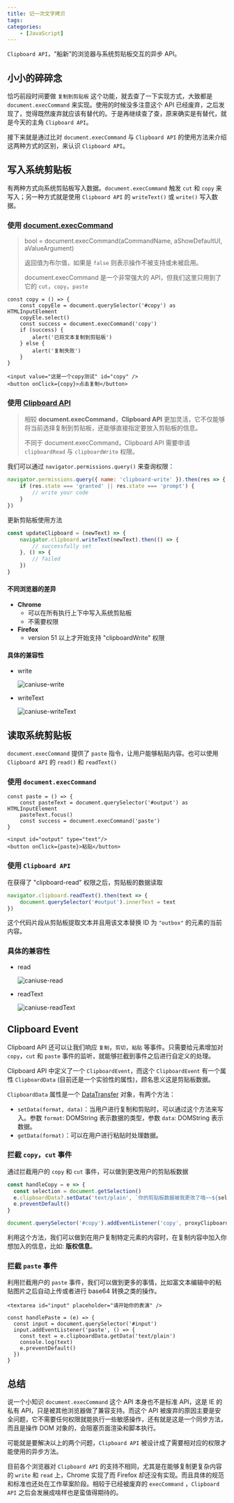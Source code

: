 ```yaml
---
title: 记一次文字拷贝
tags:
categories:
    - [JavaScript]
---
```


`Clipboard API`，“船新”的浏览器与系统剪贴板交互的异步 API。

<!-- more -->

## 小小的碎碎念

恰巧前段时间要做 `复制到剪贴板` 这个功能，就去查了一下实现方式，大致都是 `document.execCommand` 来实现。使用的时候没多注意这个 API 已经废弃，之后发现了，觉得既然废弃就应该有替代的。于是再继续查了查，原来确实是有替代，就是今天的主角 `Clipboard API`。

接下来就是通过比对 `document.execCommand` 与 `Clipboard API` 的使用方法来介绍这两种方式的区别，来认识 `Clipboard API`。

## 写入系统剪贴板

有两种方式向系统剪贴板写入数据。`document.execCommand` 触发 `cut` 和 `copy` 来写入；另一种方式就是使用 `Clipboard API` 的 `writeText()` 或 `write()` 写入数据。 

### 使用 [document.execCommand](https://developer.mozilla.org/zh-CN/docs/Web/API/Document/execCommand)

> bool = document.execCommand(aCommandName, aShowDefaultUI, aValueArgument)
>
> 返回值为布尔值，如果是 `false` 则表示操作不被支持或未被启用。
>
> document.execCommand 是一个非常强大的 API，但我们这里只用到了它的 `cut`，`copy`，`paste`

```tsx
const copy = () => {
    const copyEle = document.querySelector('#copy') as HTMLInputElement
    copyEle.select()
   	const success = document.execCommand('copy')
    if (success) {
        alert('已将文本复制到剪贴板')
    } else {
        alert('复制失败')
    }
}

<input value="这是一个copy测试" id="copy" />
<button onClick={copy}>点击复制</button>
```

### 使用 [Clipboard API](https://www.w3.org/TR/clipboard-apis)

> 相较 **document.execCommand**，**Clipboard API** 更加灵活，它不仅能够将当前选择复制到剪贴板，还能够直接指定要放入剪贴板的信息。
>
> 不同于 document.execCommand，Clipboard API 需要申请 `clipboardRead` 与 `clipboardWrite` 权限。

我们可以通过 `navigator.permissions.query()` 来查询权限：

```javascript
navigator.permissions.query({ name: 'clipboard-write' }).then(res => {
    if (res.state === 'granted' || res.state === 'prompt') {
        // write your code
    }
})
```

更新剪贴板使用方法

```js
const updateClipboard = (newText) => {
    navigator.clipboard.writeText(newText).then(() => {
        // successfully set
    }, () => {
        // failed
    })
}
```

#### 不同浏览器的差异

- **Chrome**
  - 可以在所有执行上下中写入系统剪贴板
  - 不需要权限
- **Firefox**
  - version 51 以上才开始支持 "clipboardWrite" 权限

#### 具体的兼容性

- write

  ![caniuse-write](https://i.loli.net/2020/12/28/QhbqOFXy3TCeWcI.png)

- writeText

  ![caniuse-writeText](https://i.loli.net/2020/12/28/x8OaLTZ3A6BuhN9.png)

## 读取系统剪贴板

`document.execCommand` 提供了 `paste` 指令，让用户能够粘贴内容。也可以使用 `Clipboard API` 的 `read()` 和 `readText()`

### 使用 `document.execCommand`

```tsx
const paste = () => {
    const pasteText = document.querySelector('#output') as HTMLInputElement
    pasteText.focus()
    const success = document.execCommand('paste')
}

<input id="output" type="text"/>
<button onClick={paste}>粘贴</button>
```

### 使用 `Clipboard API`

在获得了 "clipboard-read" 权限之后，剪贴板的数据读取

```js
navigator.clipboard.readText().then(text => {
    document.querySelector('#output').innerText = text
})
```

这个代码片段从剪贴板提取文本并且用该文本替换 ID 为 `"outbox"` 的元素的当前内容。

### 具体的兼容性

- read

  ![caniuse-read](https://i.loli.net/2020/12/28/IGuecb8V15aZyzo.png)

- readText

  ![caniuse-readText](https://i.loli.net/2020/12/28/5ftaJYc3DjElWIm.png)

## Clipboard Event

Clipboard API 还可以让我们响应 `复制`，`剪切`，`粘贴` 等事件。只需要给元素增加对 `copy`，`cut` 和 `paste` 事件的监听，就能够拦截到事件之后进行自定义的处理。

Clipboard API 中定义了一个 `ClipboardEvent`，而这个 `ClipboardEvent` 有一个属性 `ClipboardData` (目前还是一个实验性的属性)，顾名思义这是剪贴板数据。

`ClipboardData` 属性是一个 [DataTransfer](https://developer.mozilla.org/en-US/docs/Web/API/DataTransfer) 对象，有两个方法：
- `setData(format, data)`：当用户进行复制和剪贴时，可以通过这个方法来写入。参数 `format`: DOMString 表示数据的类型，参数 `data`: DOMString 表示数据。
- `getData(format)`：可以在用户进行粘贴时处理数据。

### 拦截 `copy`，`cut` 事件

通过拦截用户的 `copy` 和 `cut` 事件，可以做到更改用户的剪贴板数据

```js
const handleCopy = e => {
  const selection = document.getSelection()
  e.clipboardData?.setData('text/plain', `你的剪贴板数据被我更改了哦~~${selection}`)
  e.preventDefault()
}

document.querySelector('#copy').addEventListener('copy', proxyClipboardCopy)
```
利用这个方法，我们可以做到在用户复制特定元素的内容时，在复制内容中加入你想加入的信息，比如: **版权信息**。

### 拦截 `paste` 事件

利用拦截用户的 `paste` 事件，我们可以做到更多的事情，比如富文本编辑中的粘贴图片之后自动上传或者进行 base64 转换之类的操作。

```tsx
<textarea id="input" placeholder="请开始你的表演" />

const handlePaste = (e) => {
  const input = document.querySelector('#input')
  input.addEventListener('paste', () => {
    const text = e.clipboardData.getData('text/plain')
    console.log(text)
    e.preventDefault()
  })
}
```

## 总结

说一个小知识 `document.execCommand` 这个 API 本身也不是标准 API，这是 IE 的私有 API，只是被其他浏览器做了兼容支持。而这个 API 被废弃的原因主要是安全问题，它不需要任何权限就能执行一些敏感操作，还有就是这是一个同步方法，而且是操作 DOM 对象的，会阻塞页面渲染和脚本执行。

可能就是要解决以上的两个问题，`Clipboard API` 被设计成了需要相对应的权限才能使用的异步方法。

目前各个浏览器对 `Clipboard API` 的支持不相同，尤其是在能够复制更复杂内容的 `write` 和 `read` 上，Chrome 实现了而 Firefox 却还没有实现。而且具体的规范和标准也还处在工作草案阶段。相较于已经被废弃的 `execCommand` ，`Clipboard API` 之后会发展成啥样也是蛮值得期待的。
